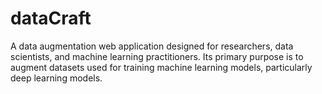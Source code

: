# dataCraft

A data augmentation web application designed for researchers, data scientists, and machine learning practitioners. Its primary purpose is to augment datasets used for training machine learning models, particularly deep learning models.

